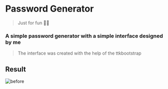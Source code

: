 <h1>Password Generator</h1>

> Just for fun 🧑‍🎓

### A simple password generator with a simple interface designed by me

> The interface was created with the help of the ttkbootstrap 

## Result
![before](https://user-images.githubusercontent.com/72349836/220160506-69386c50-841a-487c-8891-a8f9c26710ff.png)
